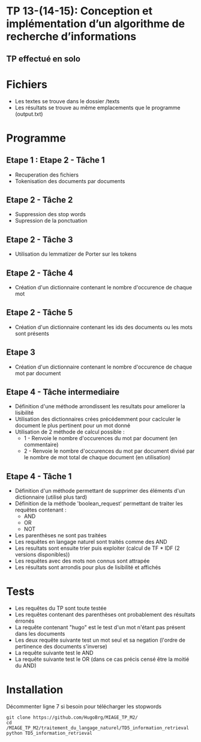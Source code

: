 # TP 13-(14-15): Conception et implémentation d’un algorithme de recherche d’informations 

## TP effectué en solo

# Fichiers
* Les textes se trouve dans le dossier /texts
* Les résultats se trouve au même emplacements que le programme (output.txt)

# Programme 
## Etape 1 : Etape 2 - Tâche 1
* Recuperation des fichiers
* Tokenisation des documents par documents

## Etape 2 - Tâche 2
* Suppression des stop words
* Supression de la ponctuation

## Etape 2 - Tâche 3
* Utilisation du lemmatizer de Porter sur les tokens

## Etape 2 - Tâche 4
* Création d'un dictionnaire contenant le nombre d'occurence de chaque mot

## Etape 2 - Tâche 5
* Création d'un dictionnaire contenant les ids des documents ou les mots sont présents

## Etape 3
* Création d'un dictionnaire contenant le nombre d'occurence de chaque mot par document

## Etape 4 - Tâche intermediaire
* Définition d'une méthode arrondissent les resultats pour ameliorer la lisibilité
* Utilisation des dictionnaires crées précédemment pour caclculer le document le plus pertinent pour un mot donné
* Utilisation de 2 méthode de calcul possible : 
    * 1 - Renvoie le nombre d'occurences du mot par document (en commentaire)
    * 2 - Renvoie le nombre d'occurences du mot par document divisé par le nombre de mot total de chaque document (en utilisation)

## Etape 4 - Tâche 1
* Définition d'un méthode permettant de supprimer des éléments d'un dictionnaire (utilisé plus tard)
* Définition de la méthode 'boolean_request' permettant de traiter les requêtes contenant :
    * AND
    * OR
    * NOT
* Les parenthèses ne sont pas traitées
* Les requêtes en langage naturel sont traités comme des AND
* Les resultats sont ensuite trier puis exploiter (calcul de TF * IDF (2 versions disponibles))
* Les requêtes avec des mots non connus sont attrapée
* Les résultats sont arrondis pour plus de lisibilité et affichés

# Tests
* Les requêtes du TP sont toute testée
* Les requêtes contenant des parenthèses ont probablement des résultats érronés
* La requête contenant "hugo" est le test d'un mot n'étant pas présent dans les documents
* Les deux requête suivante test un mot seul et sa negation (l'ordre de pertinence des documents s'inverse)
* La requête suivante test le AND
* La requête suivante test le OR (dans ce cas précis censé être la moitié du AND)

# Installation
Décommenter ligne 7 si besoin pour télécharger les stopwords
```
git clone https://github.com/HugoBrg/MIAGE_TP_M2/
cd /MIAGE_TP_M2/traitement_du_langage_naturel/TD5_information_retrieval
python TD5_information_retrieval
```